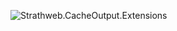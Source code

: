 
![Strathweb.CacheOutput.Extensions](http://ww1.sinaimg.cn/large/7c2c6ab7gy1fg5oaw0ru8j20z70ts0uu.jpg) 

